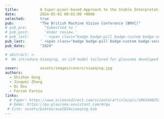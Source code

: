 ```yaml
---
title:          A Super-pixel-based Approach to the Stable Interpretation of Neural Networks
date:           2024-05-01 00:01:00 +0800
selected:       true
pub:            "The British Machine Vision Conference (BMVC)"
# pub_pre:        "Submitted to "
# pub_post:       'Under review.'
# pub_last:       ' <span class="badge badge-pill badge-custom badge-success">Spotlight</span>'
pub_last:       ' <span class="badge badge-pill badge-custom badge-secondary">Conference</span><span class="badge badge-pill badge-custom badge-warning">Poster</span>'
pub_date:       "2024"

# abstract: >-
#  We introduce Xiaoqing, an LLM model tailored for glaucoma developed through comparative and experiential experiments, demonstrating it can better serve glaucoma patients and medical research compared to general and clinical AI assistants by providing more informative and readable responses to glaucoma-related questions in Chinese.
  
cover:          assets/images/covers/xiaoqing.jpg
authors:
  - Shizhan Gong
  - Jingwei Zhang
  - Qi Dou
  - Farzan Farnia
links:
  # Paper: https://www.sciencedirect.com/science/article/pii/S0010482524004839
  # Demo: https://qa.glaucoma-assistant.com/#/qa
 # Cite: assets/bibtex/xue2024xiaoqing.bib
---
```

